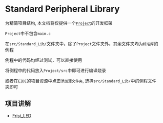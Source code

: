 # Standard Peripheral Library

为精简项目结构, 本文档将仅提供一个[`Project`](./../src/Standard_Lib/Project/)的开发框架

`Project`中不包含`main.c`

在`src/Standard_Lib/`文件夹中，除了`Project`文件夹外，其余文件夹均为`标准库`的例程

例程中的代码均经过测试，可以直接使用

将例程中的代码放入`Project/src`中即可进行编译烧录

或者在`EIDE`的项目资源中点击`添加源文件夹`, 选择`src/Standard_Lib/`中的例程文件夹即可

## 项目讲解

- [Frist_LED](First_LED.md)
